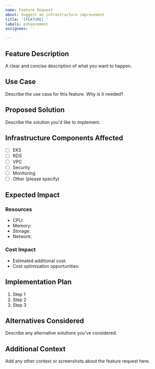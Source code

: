 ```yaml
---
name: Feature Request
about: Suggest an infrastructure improvement
title: '[FEATURE] '
labels: enhancement
assignees: ''

---
```


## Feature Description
A clear and concise description of what you want to happen.

## Use Case
Describe the use case for this feature. Why is it needed?

## Proposed Solution
Describe the solution you'd like to implement.

## Infrastructure Components Affected
- [ ] EKS
- [ ] RDS
- [ ] VPC
- [ ] Security
- [ ] Monitoring
- [ ] Other (please specify)

## Expected Impact
### Resources
- CPU:
- Memory:
- Storage:
- Network:

### Cost Impact
- Estimated additional cost:
- Cost optimization opportunities:

## Implementation Plan
1. Step 1
2. Step 2
3. Step 3

## Alternatives Considered
Describe any alternative solutions you've considered.

## Additional Context
Add any other context or screenshots about the feature request here.